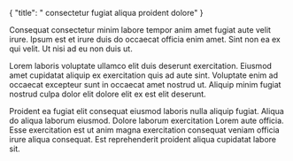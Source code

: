 {
  "title": " consectetur fugiat aliqua proident dolore"
}

Consequat consectetur minim labore tempor anim amet fugiat aute velit irure. Ipsum est et irure duis do occaecat officia enim amet. Sint non ea ex qui velit. Ut nisi ad eu non duis ut.

Lorem laboris voluptate ullamco elit duis deserunt exercitation. Eiusmod amet cupidatat aliquip ex exercitation quis ad aute sint. Voluptate enim ad occaecat excepteur sunt in occaecat amet nostrud ut. Aliquip minim fugiat nostrud culpa dolor elit dolore elit ex est elit deserunt.

Proident ea fugiat elit consequat eiusmod laboris nulla aliquip fugiat. Aliqua do aliqua laborum eiusmod. Dolore laborum exercitation Lorem aute officia. Esse exercitation est ut anim magna exercitation consequat veniam officia irure aliqua consequat. Est reprehenderit proident aliqua cupidatat labore sit.